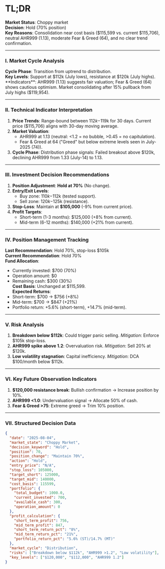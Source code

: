 # TL;DR  
**Market Status**: Choppy market  
**Decision**: Hold (70% position)  
**Key Reasons**: Consolidation near cost basis ($115,599 vs. current $115,706), neutral AHR999 (1.13), moderate Fear & Greed (64), and no clear trend confirmation.  

---

### I. Market Cycle Analysis  
**Cycle Phase**: Transition from uptrend to distribution.  
**Key Levels**: Support at $112k (July lows), resistance at $120k (July highs).  
**Indicators**: AHR999 (1.13) suggests fair valuation; Fear & Greed (64) shows cautious optimism. Market consolidating after 15% pullback from July highs ($119,954).  

---

### II. Technical Indicator Interpretation  
1. **Price Trends**: Range-bound between $112k-$119k for 30 days. Current price ($115,706) aligns with 30-day moving average.  
2. **Market Valuation**:  
   - AHR999 at 1.13 (neutral: <1.2 = no bubble, >0.45 = no capitulation).  
   - Fear & Greed at 64 ("Greed" but below extreme levels seen in July-2025 (74)).  
3. **Cycle Phase**: Distribution phase signals: Failed breakout above $120k, declining AHR999 from 1.33 (July-14) to 1.13.  

---

### III. Investment Decision Recommendations  
1. **Position Adjustment**: **Hold at 70%** (No change).  
2. **Entry/Exit Levels**:  
   - Buy zone: $110k-$112k (tested support).  
   - Sell zone: $120k-$125k (resistance).  
3. **Stop-Loss**: Maintain at **$105,000** (-9% from current price).  
4. **Profit Targets**:  
   - Short-term (1-3 months): $125,000 (+8% from current).  
   - Mid-term (6-12 months): $140,000 (+21% from current).  

---

### IV. Position Management Tracking  
**Last Recommendation**: Hold 70%, stop-loss $105k  
**Current Recommendation**: Hold 70%  
**Fund Allocation**:  
- Currently invested: $700 (70%)  
- Operation amount: $0  
- Remaining cash: $300 (30%)  
**Cost Basis**: Unchanged at $115,599.  
**Expected Returns**:  
- Short-term: $700 → $756 (+8%)  
- Mid-term: $700 → $847 (+21%)  
- Portfolio return: +5.6% (short-term), +14.7% (mid-term).  

---

### V. Risk Analysis  
1. **Breakdown below $112k**: Could trigger panic selling. *Mitigation*: Enforce $105k stop-loss.  
2. **AHR999 spike above 1.2**: Overvaluation risk. *Mitigation*: Sell 20% at $120k.  
3. **Low volatility stagnation**: Capital inefficiency. *Mitigation*: DCA $100/month below $112k.  

---

### VI. Key Future Observation Indicators  
1. **$120,000 resistance break**: Bullish confirmation → Increase position by 10%.  
2. **AHR999 <1.0**: Undervaluation signal → Allocate 50% of cash.  
3. **Fear & Greed >75**: Extreme greed → Trim 10% position.  

---

### VII. Structured Decision Data  
```json
{
  "date": "2025-08-04",
  "market_state": "Choppy Market",
  "decision_keyword": "Hold",
  "position": 70,
  "position_change": "Maintain 70%",
  "action": "Hold",
  "entry_price": "N/A",
  "stop_loss": 105000,
  "target_short": 125000,
  "target_mid": 140000,
  "cost_basis": 115599,
  "portfolio": {
    "total_budget": 1000.0,
    "current_invested": 700,
    "available_cash": 300,
    "operation_amount": 0
  },
  "profit_calculation": {
    "short_term_profit": 756,
    "mid_term_profit": 847,
    "short_term_return_pct": "8%",
    "mid_term_return_pct": "21%",
    "portfolio_return_pct": "5.6% (ST)/14.7% (MT)"
  },
  "market_cycle": "Distribution",
  "risks": ["Breakdown below $112k", "AHR999 >1.2", "Low volatility"],
  "key_levels": ["$120,000", "$112,000", "AHR999 1.2"]
}
```
